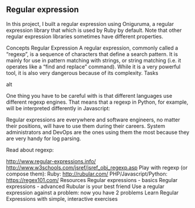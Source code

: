 ## Regular expression
In this project, I built a regular expression using Oniguruma, a regular expression library that which is used by Ruby by default. Note that other regular expression libraries sometimes have different properties.

Concepts
Regular Expression
A regular expression, commonly called a “regexp”, is a sequence of characters that define a search pattern. It is mainly for use in pattern matching with strings, or string matching (i.e. it operates like a “find and replace” command). While it is a very powerful tool, it is also very dangerous because of its complexity. Tasks

alt

One thing you have to be careful with is that different languages use different regexp engines. That means that a regexp in Python, for example, will be interpreted differently in Javascript:

Regular expressions are everywhere and software engineers, no matter their positions, will have to use them during their careers. System administrators and DevOps are the ones using them the most because they are very handy for log parsing.

Read about regexp:

http://www.regular-expressions.info/
http://www.w3schools.com/jsref/jsref_obj_regexp.asp Play with regexp (or compose them):
Ruby: http://rubular.com/
PHP/Javascript/Python: https://regex101.com/
Resources
Regular expressions - basics
Regular expressions - advanced
Rubular is your best friend
Use a regular expression against a problem: now you have 2 problems
Learn Regular Expressions with simple, interactive exercises
